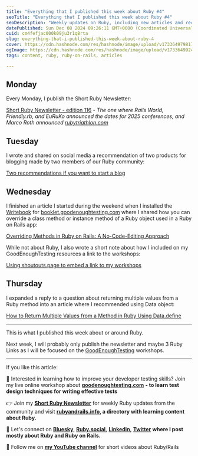 ```yaml
---
title: "Everything that I published this week about Ruby #4"
seoTitle: "Everything that I published this week about Ruby #4"
seoDescription: "Weekly updates on Ruby, including new articles and recommendations on blogging, method overriding, and returning multiple values in Ruby"
datePublished: Sun Dec 08 2024 09:26:11 GMT+0000 (Coordinated Universal Time)
cuid: cm4fefjac000k09ju3r1q8rta
slug: everything-that-i-published-this-week-about-ruby-4
cover: https://cdn.hashnode.com/res/hashnode/image/upload/v1733649798170/fdb2ef69-18c4-49eb-bffc-241fb69a97b1.png
ogImage: https://cdn.hashnode.com/res/hashnode/image/upload/v1733649924644/a92fb3a2-94d0-4486-a078-bc2f7f9b5f2b.png
tags: content, ruby, ruby-on-rails, articles

---
```


## Monday

Every Monday, I publish the Short Ruby Newsletter:

[Short Ruby Newsletter - edition 116](https://newsletter.shortruby.com/p/edition-116) - *The one where Rails World, Friendly.rb, and EuRuKo announced the dates for 2025 conferences, and Marco Roth announced* [*rubytriathlon.com*](http://rubytriathlon.com)

## Tuesday

I wrote and shared on social media a recommendation of two products for blogging made by two members of our Ruby community:

[Two recommendations if you want to start a blog](https://notes.ghinda.com/post/two-recommendations-if-you-want-to-start-a-blog)

## Wednesday

I finished an article I started during the weekend when I installed the [Writebook](https://once.com/writebook) for [booklet.goodenoughtesting.com](https://booklet.goodenoughtesting.com) where I shared how you can override a class method or instance method of a Ruby object used in a Ruby on Rails app:

[Overriding Methods in Ruby on Rails: A No-Code-Editing Approach](https://allaboutcoding.ghinda.com/overriding-methods-in-ruby-on-rails-a-no-code-editing-approach)

While not about Ruby, I also wrote a short note about how I included on my GoodEnoughTesting resources a link to the workshops:

[Using shoutouts.page to embed a link to my workshops](https://notes.ghinda.com/post/using-shoutouts-page-to-embed-a-link-to-my-workshops)

## Thursday

I expanded a reply to a question about returning multiple values from a Ruby method into an article where I recommended using Data object:

[How to Return Multiple Values from a Method in Ruby Using Data.define](https://allaboutcoding.ghinda.com/how-to-return-multiple-values-from-a-method-in-ruby-using-datadefine)

---

This is what I published this week about or around Ruby.

Next week, I will probably only publish the newsletter and maybe 3 Ruby Links as I will be focused on the [GoodEnoughTesting](https://goodenoughtesting.com) workshops.

---

If you like this article:

👐 Interested in learning how to improve your developer testing skills? Join my live online workshop about [**goodenoughtesting.com**](http://goodenoughtesting.com/) **\- to learn test design techniques for writing effective tests**

👉 Join my [**Short Ruby Newsletter**](https://newsletter.shortruby.com/) for weekly Ruby updates from the community and visit [**rubyandrails.info**](http://rubyandrails.info/)**, a directory with learning content about Ruby.**

🤝 Let's connect on [**Bluesky**](https://bsky.app/profile/lucianghinda.com), [**Ruby.social**](http://ruby.social/)**,** [**Linkedin**](https://linkedin.com/in/lucianghinda)**,** [**Twitter**](https://x.com/lucianghinda) **where I post mostly about Ruby and Ruby on Rails.**

🎥 Follow me on [**my YouTube channel**](https://www.youtube.com/@shortruby) for short videos about Ruby/Rails